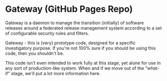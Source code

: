 Gateway (GitHub Pages Repo)
===========================

Gateway is a daemon to manage the transition (initially) of software releases around a federated release management system according to a set of configurable security rules and filters.

Gateway - this is (very) prototype code, designed for a specific investigatory purpose. If you're not 100% sure if you should be using this code, then you shouldn't be.

This code isn't even intended to work fully at this stage, yet alone for use in any sort of production-like system.  When and if we move out of the "what-if" stage, we'll put a lot more information here.
